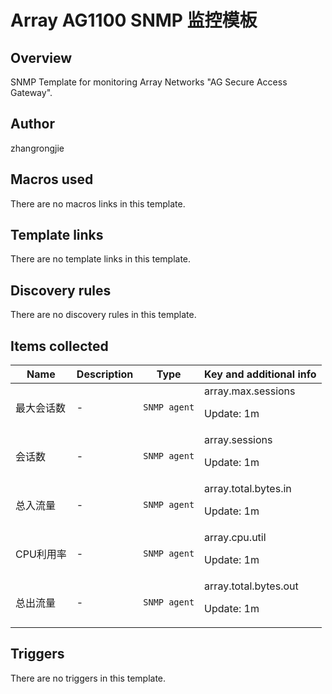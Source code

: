 # Array AG1100 SNMP 监控模板

## Overview

SNMP Template for monitoring Array Networks "AG Secure Access Gateway".



## Author

zhangrongjie

## Macros used

There are no macros links in this template.

## Template links

There are no template links in this template.

## Discovery rules

There are no discovery rules in this template.

## Items collected

|Name|Description|Type|Key and additional info|
|----|-----------|----|----|
|最大会话数|<p>-</p>|`SNMP agent`|array.max.sessions<p>Update: 1m</p>|
|会话数|<p>-</p>|`SNMP agent`|array.sessions<p>Update: 1m</p>|
|总入流量|<p>-</p>|`SNMP agent`|array.total.bytes.in<p>Update: 1m</p>|
|CPU利用率|<p>-</p>|`SNMP agent`|array.cpu.util<p>Update: 1m</p>|
|总出流量|<p>-</p>|`SNMP agent`|array.total.bytes.out<p>Update: 1m</p>|
## Triggers

There are no triggers in this template.

